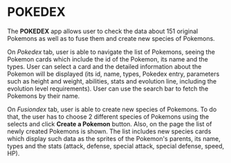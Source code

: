 # POKEDEX

The **POKEDEX** app allows user to check the data about 151 original Pokemons as well as to fuse them and create new species of Pokemons.

On _Pokedex_ tab, user is able to navigate the list of Pokemons, seeing the Pokemon cards which include the id of the Pokemon, its name and the types. User can select a card and the detailed information about the Pokemon will be displayed (its id, name, types, Pokedex entry, parameters such as height and weight, abilities, stats and evolution line, including the evolution level requirements). User can use the search bar to fetch the Pokemons by their name.

On _Fusiondex_ tab, user is able to create new species of Pokemons. To do that, the user has to choose 2 different species of Pokemons using the selects and click **Create a Pokemon** button. Also, on the page the list of newly created Pokemons is shown. The list includes new species cards which display such data as the sprites of the Pokemon's parents, its name, types and the stats (attack, defense, special attack, special defense, speed, HP).